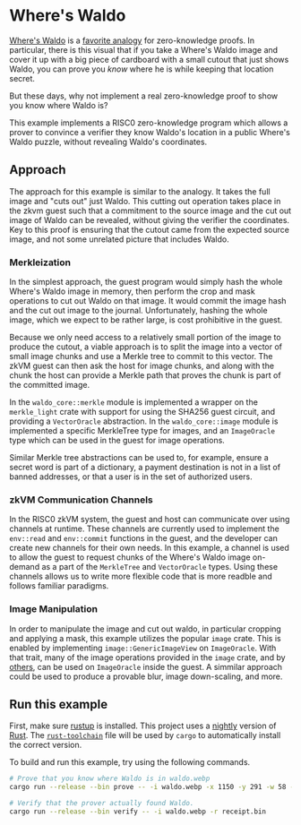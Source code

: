 # Where's Waldo

[Where's Waldo] is a [favorite analogy] for zero-knowledge proofs. In particular, there is this
visual that if you take a Where's Waldo image and cover it up with a big piece of cardboard with a
small cutout that just shows Waldo, you can prove you _know_ where he is while keeping that location
secret.

[Where's Waldo]: https://en.wikipedia.org/wiki/Where%27s_Wally%3F  
[favorite analogy]: https://medium.com/swlh/a-zero-knowledge-proof-for-wheres-wally-930c21e55399

But these days, why not implement a real zero-knowledge proof to show you know where Waldo is?

This example implements a RISC0 zero-knowledge program which allows a prover to convince a verifier
they know Waldo's location in a public Where's Waldo puzzle, without revealing Waldo's coordinates.

## Approach

The approach for this example is similar to the analogy. It takes the full image and "cuts out" just
Waldo. This cutting out operation takes place in the zkvm guest such that a commitment to the source
image and the cut out image of Waldo can be revealed, without giving the verifier the coordinates.
Key to this proof is ensuring that the cutout came from the expected source image, and not some
unrelated picture that includes Waldo.

### Merkleization

In the simplest approach, the guest program would simply hash the whole Where's Waldo image in
memory, then perform the crop and mask operations to cut out Waldo on that image. It would
commit the image hash and the cut out image to the journal. Unfortunately, hashing the whole
image, which we expect to be rather large, is cost prohibitive in the guest.

Because we only need access to a relatively small portion of the image to produce the cutout, a
viable approach is to split the image into a vector of small image chunks and use a Merkle tree to
commit to this vector. The zkVM guest can then ask the host for image chunks, and along with the
chunk the host can provide a Merkle path that proves the chunk is part of the committed image.

In the `waldo_core::merkle` module is implemented a wrapper on the `merkle_light` crate with support
for using the SHA256 guest circuit, and providing a `VectorOracle` abstraction. In the
`waldo_core::image` module is implemented a specific MerkleTree type for images, and an
`ImageOracle` type which can be used in the guest for image operations.

Similar Merkle tree abstractions can be used to, for example, ensure a secret word is part of a
dictionary, a payment destination is not in a list of banned addresses, or that a user is in the
set of authorized users.

### zkVM Communication Channels

In the RISC0 zkVM system, the guest and host can communicate over using channels at runtime.
These channels are currently used to implement the `env::read` and `env::commit` functions in the guest,
and the developer can create new channels for their own needs. In this example, a channel is used to
allow the guest to request chunks of the Where's Waldo image on-demand as a part of the `MerkleTree`
and `VectorOracle` types. Using these channels allows us to write more flexible code that is more
readble and follows familiar paradigms.

### Image Manipulation

In order to manipulate the image and cut out waldo, in particular cropping and applying a mask, this
example utilizes the popular `image` crate. This is enabled by implementing
`image::GenericImageView` on `ImageOracle`. With that trait, many of the image operations provided
in the `image` crate, and by [others], can be used on `ImageOracle` inside the guest. A simmilar
approach could be used to produce a provable blur, image down-scaling, and more.

[others]: https://docs.rs/imageproc/latest/imageproc/

## Run this example

First, make sure [rustup](https://rustup.rs) is installed.
This project uses a [nightly](https://doc.rust-lang.org/book/appendix-07-nightly-rust.html) version of [Rust](https://doc.rust-lang.org/book/ch01-01-installation.html).
The [`rust-toolchain`](rust-toolchain) file will be used by `cargo` to automatically install the correct version.

To build and run this example, try using the following commands.

```bash
# Prove that you know where Waldo is in waldo.webp
cargo run --release --bin prove -- -i waldo.webp -x 1150 -y 291 -w 58 -h 70 -m waldo_mask.png

# Verify that the prover actually found Waldo.
cargo run --release --bin verify -- -i waldo.webp -r receipt.bin
```
